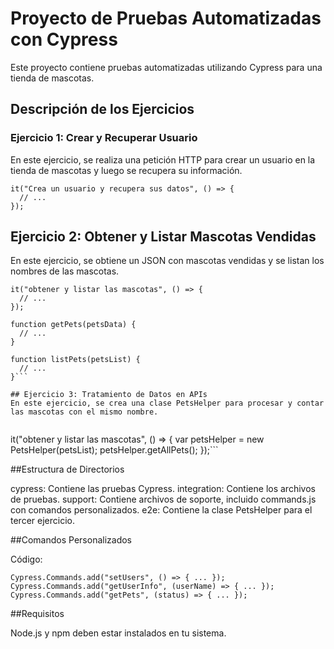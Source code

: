 # Proyecto de Pruebas Automatizadas con Cypress

Este proyecto contiene pruebas automatizadas utilizando Cypress para una tienda de mascotas.

## Descripción de los Ejercicios

### Ejercicio 1: Crear y Recuperar Usuario

En este ejercicio, se realiza una petición HTTP para crear un usuario en la tienda de mascotas y luego se recupera su información.


```
it("Crea un usuario y recupera sus datos", () => {
  // ...
});
```

## Ejercicio 2: Obtener y Listar Mascotas Vendidas
En este ejercicio, se obtiene un JSON con mascotas vendidas y se listan los nombres de las mascotas.

```
it("obtener y listar las mascotas", () => {
  // ...
});

function getPets(petsData) {
  // ...
}

function listPets(petsList) {
  // ...
}```

## Ejercicio 3: Tratamiento de Datos en APIs
En este ejercicio, se crea una clase PetsHelper para procesar y contar las mascotas con el mismo nombre.


```
it("obtener y listar las mascotas", () => {
  var petsHelper = new PetsHelper(petsList);
  petsHelper.getAllPets();
});```

##Estructura de Directorios

cypress: Contiene las pruebas Cypress.
integration: Contiene los archivos de pruebas.
support: Contiene archivos de soporte, incluido commands.js con comandos personalizados.
e2e: Contiene la clase PetsHelper para el tercer ejercicio.

##Comandos Personalizados

Código:
```
Cypress.Commands.add("setUsers", () => { ... });
Cypress.Commands.add("getUserInfo", (userName) => { ... });
Cypress.Commands.add("getPets", (status) => { ... });
```

##Requisitos

Node.js y npm deben estar instalados en tu sistema.
